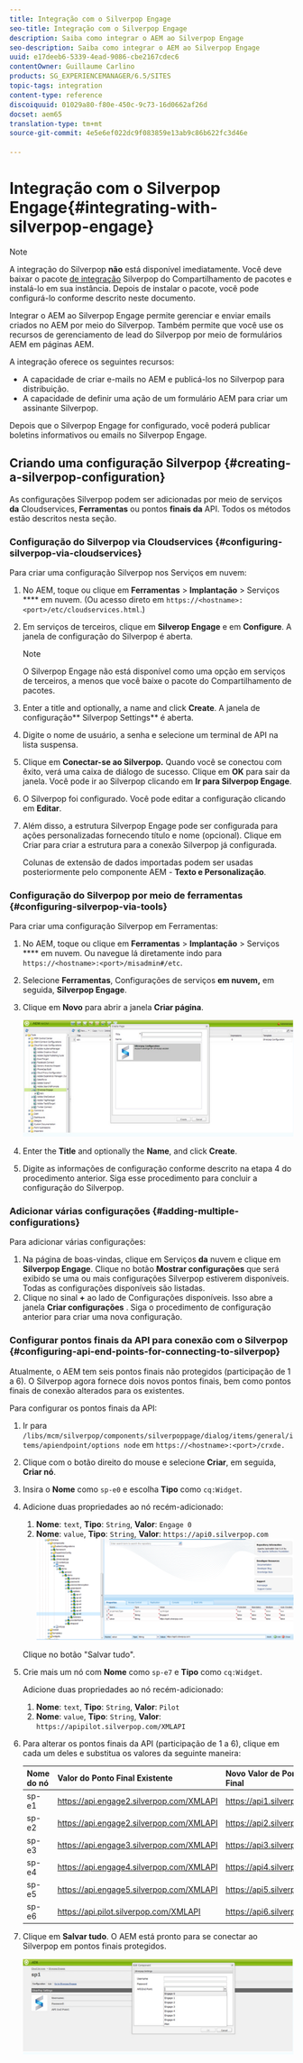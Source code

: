 ```yaml
---
title: Integração com o Silverpop Engage
seo-title: Integração com o Silverpop Engage
description: Saiba como integrar o AEM ao Silverpop Engage
seo-description: Saiba como integrar o AEM ao Silverpop Engage
uuid: e17deeb6-5339-4ead-9086-cbe2167cdec6
contentOwner: Guillaume Carlino
products: SG_EXPERIENCEMANAGER/6.5/SITES
topic-tags: integration
content-type: reference
discoiquuid: 01029a80-f80e-450c-9c73-16d0662af26d
docset: aem65
translation-type: tm+mt
source-git-commit: 4e5e6ef022dc9f083859e13ab9c86b622fc3d46e

---
```



# Integração com o Silverpop Engage{#integrating-with-silverpop-engage}

>[!NOTE]
>
>A integração do Silverpop **não** está disponível imediatamente. Você deve baixar o pacote [de integração](https://www.adobeaemcloud.com/content/marketplace/marketplaceProxy.html?packagePath=/content/companies/public/adobe/packages/aem620/product/cq-mcm-integrations-silverpop-content) Silverpop do Compartilhamento de pacotes e instalá-lo em sua instância. Depois de instalar o pacote, você pode configurá-lo conforme descrito neste documento.

Integrar o AEM ao Silverpop Engage permite gerenciar e enviar emails criados no AEM por meio do Silverpop. Também permite que você use os recursos de gerenciamento de lead do Silverpop por meio de formulários AEM em páginas AEM.

A integração oferece os seguintes recursos:

* A capacidade de criar e-mails no AEM e publicá-los no Silverpop para distribuição.
* A capacidade de definir uma ação de um formulário AEM para criar um assinante Silverpop.

Depois que o Silverpop Engage for configurado, você poderá publicar boletins informativos ou emails no Silverpop Engage.

## Criando uma configuração Silverpop {#creating-a-silverpop-configuration}

As configurações Silverpop podem ser adicionadas por meio de serviços **da** Cloudservices, **Ferramentas** ou pontos **finais da** API. Todos os métodos estão descritos nesta seção.

### Configuração do Silverpop via Cloudservices {#configuring-silverpop-via-cloudservices}

Para criar uma configuração Silverpop nos Serviços em nuvem:

1. No AEM, toque ou clique em **Ferramentas** > **Implantação** > Serviços **** em nuvem. (Ou acesso direto em `https://<hostname>:<port>/etc/cloudservices.html`.)
1. Em serviços de terceiros, clique em **Silverop Engage** e em **Configure**. A janela de configuração do Silverpop é aberta.

   >[!NOTE]
   >
   >O Silverpop Engage não está disponível como uma opção em serviços de terceiros, a menos que você baixe o pacote do Compartilhamento de pacotes.

1. Enter a title and optionally, a name and click **Create**. A janela de configuração** Silverpop Settings** é aberta.
1. Digite o nome de usuário, a senha e selecione um terminal de API na lista suspensa.
1. Clique em **Conectar-se ao Silverpop.** Quando você se conectou com êxito, verá uma caixa de diálogo de sucesso. Clique em **OK** para sair da janela. Você pode ir ao Silverpop clicando em **Ir para Silverpop Engage**.
1. O Silverpop foi configurado. Você pode editar a configuração clicando em **Editar**.
1. Além disso, a estrutura Silverpop Engage pode ser configurada para ações personalizadas fornecendo título e nome (opcional). Clique em Criar para criar a estrutura para a conexão Silverpop já configurada.

   Colunas de extensão de dados importadas podem ser usadas posteriormente pelo componente AEM - **Texto e Personalização**.

### Configuração do Silverpop por meio de ferramentas {#configuring-silverpop-via-tools}

Para criar uma configuração Silverpop em Ferramentas:

1. No AEM, toque ou clique em **Ferramentas** > **Implantação** > Serviços **** em nuvem. Ou navegue lá diretamente indo para `https://<hostname>:<port>/misadmin#/etc`.
1. Selecione **Ferramentas**, Configurações de serviços **em nuvem,** em seguida, **Silverpop Engage**.
1. Clique em **Novo** para abrir a janela **Criar página**.

   ![chlimage_1-6](assets/chlimage_1-6.jpeg)

1. Enter the **Title** and optionally the **Name**, and click **Create**.
1. Digite as informações de configuração conforme descrito na etapa 4 do procedimento anterior. Siga esse procedimento para concluir a configuração do Silverpop.

### Adicionar várias configurações {#adding-multiple-configurations}

Para adicionar várias configurações:

1. Na página de boas-vindas, clique em Serviços **da** nuvem e clique em **Silverpop Engage**. Clique no botão **Mostrar configurações** que será exibido se uma ou mais configurações Silverpop estiverem disponíveis. Todas as configurações disponíveis são listadas.
1. Clique no sinal **+** ao lado de Configurações disponíveis. Isso abre a janela **Criar configurações** . Siga o procedimento de configuração anterior para criar uma nova configuração.

### Configurar pontos finais da API para conexão com o Silverpop {#configuring-api-end-points-for-connecting-to-silverpop}

Atualmente, o AEM tem seis pontos finais não protegidos (participação de 1 a 6). O Silverpop agora fornece dois novos pontos finais, bem como pontos finais de conexão alterados para os existentes.

Para configurar os pontos finais da API:

1. Ir para `/libs/mcm/silverpop/components/silverpoppage/dialog/items/general/items/apiendpoint/options node` em `https://<hostname>:<port>/crxde.`
1. Clique com o botão direito do mouse e selecione **Criar**, em seguida, **Criar nó**.
1. Insira o **Nome** como `sp-e0` e escolha **Tipo** como `cq:Widget`.
1. Adicione duas propriedades ao nó recém-adicionado:

   1. **Nome**: `text`, **Tipo**: `String`, **Valor**: `Engage 0`
   1. **Nome**: `value`, **Tipo**: `String`, **Valor**: `https://api0.silverpop.com`
   ![chlimage_1-42](assets/chlimage_1-42.png)

   Clique no botão &quot;Salvar tudo&quot;.

1. Crie mais um nó com **Nome** como `sp-e7` e **Tipo** como `cq:Widget`.

   Adicione duas propriedades ao nó recém-adicionado:

   1. **Nome**: `text`, **Tipo**: `String`, **Valor**: `Pilot`
   1. **Nome**: `value`, **Tipo**: `String`, **Valor**: `https://apipilot.silverpop.com/XMLAPI`

1. Para alterar os pontos finais da API (participação de 1 a 6), clique em cada um deles e substitua os valores da seguinte maneira:

   | **Nome do nó** | **Valor do Ponto Final Existente** | **Novo Valor de Ponto Final** |
   |---|---|---|
   | sp-e1 | https://api.engage2.silverpop.com/XMLAPI | https://api1.silverpop.com |
   | sp-e2 | https://api.engage2.silverpop.com/XMLAPI | https://api2.silverpop.com |
   | sp-e3 | https://api.engage3.silverpop.com/XMLAPI | https://api3.silverpop.com |
   | sp-e4 | https://api.engage4.silverpop.com/XMLAPI | https://api4.silverpop.com |
   | sp-e5 | https://api.engage5.silverpop.com/XMLAPI | https://api5.silverpop.com |
   | sp-e6 | https://api.pilot.silverpop.com/XMLAPI | https://api6.silverpop.com |

1. Clique em **Salvar tudo**. O AEM está pronto para se conectar ao Silverpop em pontos finais protegidos.

   ![chlimage_1-7](assets/chlimage_1-7.jpeg)

